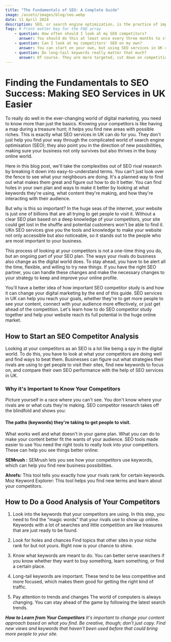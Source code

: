```yaml
---
title: "The Fundamentals of SEO: A Complete Guide"
image: /assets/images/blog/seo.webp
date: 11 April 2024
description: SEO, or search engine optimization, is the practice of improving your website's ranking. There are a number of fundamental aspects to SEO
faqs: # Front matter key for the FAQ array
    - question: How often should I look at my SEO competitors?
      answer: You should do this at least once every three months to stay on top of changes in the market and new chances.
    - question: Can I look at my competitors' SEO on my own?
      answer: You can start on your own, but using SEO services in UK can save you time and give you more information.
    - question: Do long-tail keywords really matter that much?
      answer: Of course. They are more targeted, cut down on competition, and often have a higher rate of sales.
---
```


# Finding the Fundamentals to SEO Success: Making SEO Services in UK Easier

To really do well in the ever-changing world of digital marketing, you need to know more than just the basics. Knowing your competitors is like having a map during a treasure hunt; it helps you find new areas with possible riches. This is exactly what SEO services in UK can do for you. They don't just help you find your way through the complicated world of search engine optimisation (SEO); they also point you in the direction of new possibilities, making sure your business not only survives but also thrives in the busy online world.

Here in this blog post, we'll take the complexities out of SEO rival research by breaking it down into easy-to-understand terms. You can't just look over the fence to see what your neighbours are doing. It's a planned way to find out what makes them great and figure out how to do it better. You can find holes in your own plan and ways to make it better by looking at what keywords they're using, what content they're making, and how they're interacting with their audience.

But why is this so important? In the huge seas of the internet, your website is just one of billions that are all trying to get people to visit it. Without a clear SEO plan based on a deep knowledge of your competitors, your site could get lost in the shuffle and potential customers won't be able to find it. UKn SEO services give you the tools and knowledge to make your website not only accessible but also noticeable, so it stands out to the people who are most important to your business.

This process of looking at your competitors is not a one-time thing you do, but an ongoing part of your SEO plan. The ways your rivals do business also change as the digital world does. To stay ahead, you have to be alert all the time, flexible, and willing to try new things. If you have the right SEO partner, you can handle these changes and make the necessary changes to your strategy to keep and improve your online profile.

You'll have a better idea of how important SEO competitor study is and how it can change your digital marketing by the end of this guide. SEO services in UK can help you reach your goals, whether they're to get more people to see your content, connect with your audience more effectively, or just get ahead of the competition. Let's learn how to do SEO competitor study together and help your website reach its full potential in the huge online market.

## How to Start an SEO Competitor Analysis

Looking at your competitors as an SEO is a lot like being a spy in the digital world. To do this, you have to look at what your competitors are doing well and find ways to beat them. Businesses can figure out what strategies their rivals are using to get people to visit their sites, find new keywords to focus on, and compare their own SEO performance with the help of SEO services in UK.

### Why it's Important to Know Your Competitors

Picture yourself in a race where you can't see. You don't know where your rivals are or what cuts they're making. SEO competitor research takes off the blindfold and shows you:

#### The paths (keywords) they're taking to get people to visit.

What works well and what doesn't in your game plan.
What you can do to make your content better fit the wants of your audience.
SEO tools made easier to use
You need the right tools to really look into your competitors. These can help you see things better online:

**SEMrush :** SEMrush lets you see how your competitors use keywords, which can help you find new business possibilities.

**Ahrefs:** This tool tells you exactly how your rivals rank for certain keywords.
Moz Keyword Explorer: This tool helps you find new terms and learn about your competitors.

## How to Do a Good Analysis of Your Competitors

1. Look into the keywords that your competitors are using.
   In this step, you need to find the "magic words" that your rivals use to show up online. Keywords with a lot of searches and little competition are like treasures that are just ready to be found.

2. Look for holes and chances
   Find topics that other sites in your niche rank for but not yours. Right now is your chance to shine.

3. Know what keywords are meant to do.
   You can better serve searchers if you know whether they want to buy something, learn something, or find a certain place.

4. Long-tail keywords are important.
   These tend to be less competitive and more focused, which makes them good for getting the right kind of traffic.

5. Pay attention to trends and changes
   The world of computers is always changing. You can stay ahead of the game by following the latest search trends.

_**How to Learn from Your Competitors**
It's important to change your content approach based on what you find. Be creative, though; don't just copy. Find new views and keywords that haven't been used before that could bring more people to your site._
